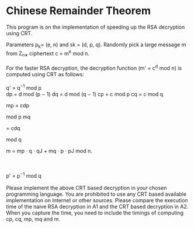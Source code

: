 # Chinese Remainder Theorem 

This program is on the implementation of speeding up the RSA decryption using CRT. 

Parameters p<sub>k</sub>= (e, n) and sk = (d, p, q).
Randomly pick a large message m from Z<sub>n∗ </sub>
ciphertext c = m<sup>e</sup> mod n.  
</br>
For the faster RSA decryption, the decryption function (m' = c<sup>d</sup> mod n) is computed using CRT as follows:
</br></br>
q' = q<sup>−1</sup> mod p	
dp = d  mod (p − 1)	dq = d mod (q − 1)
cp = c  mod p	cq = c mod q
 
mp = cdp
 
mod p	mq
 
= cdq
 
mod q
 
m = mp · q · qJ + mq · p · pJ mod n.

</br>
</br>
p' = p<sup>−1</sup> mod q
</br>
</br>
Please implement the above CRT based decryption in your chosen programming language. You are prohibited to use any CRT based available implementation on Internet or other sources.
Please compare the execution time of the naive RSA decryption in A1 and the CRT based decryption in A2. When you capture the time, you need to include the timings of computing cp, cq, mp, mq and m.
